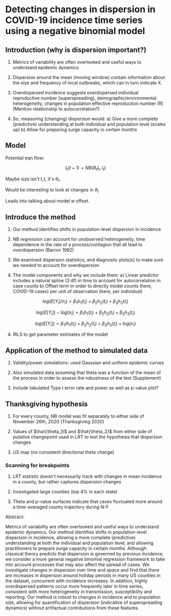 # Detecting changes in dispersion in COVID-19 incidence time series using a negative binomial model


## Introduction (why is dispersion important?)

1. Metrics of variability are often overlooked and useful ways to understand epidemic dynamics

2. Dispersion around the mean (moving window) contain information about the size and frequency of local outbreaks, which can in turn indicate X.

2. Overdispersed incidence suggests overdispersed individual reproductive number (superspreading), demographic/environmental heterogeneity, changes in population effective reproduction number (R)
(Mention relationship to autocorrelation?)

4. So, measuring (changing) dispersion would:
 a) Give a more complete (predictive) understanding at both individual and population level (scales up)
 b) Allow for preparing surge capacity in certain months



## Model
Potential eqn flow:


$$I_t(t+1) = NB(R_t I_t, I_t)$$

Maybe size isn't I_t, it's $\theta_t$. 

Would be interesting to look at changes in $\theta_t$

Leads into talking about model w offset.


## Introduce the method

1. Our method identifies shifts in population-level dispersion in incidence

2. NB regression can account for unobserved heterogeneity, time dependence in the rate of a process/contagion that all lead to overdispersion (Barron 1992)

3. We examined dispersion statistics, and diagnostic plots(s) to make sure we needed to account for overdispersion

3. The model components and why we include them:
  a) Linear predictor includes a natural spline (3 df) in time to account for autocorrelation in case counts
  b) Offset term in order to directly model counts (here, COVID-19 cases) per unit of observation (here, per individual)
  
  $$log(E[Y_i]/n_i) = \beta_1h_1(t_i) + \beta_2h_2(t_i) + \beta_3h_3(t_i)$$
  
  $$log(E[Y_i])-log(n_i) = \beta_1h_1(t_i) + \beta_2h_2(t_i) + \beta_3h_3(t_i)$$
  
  $$log(E[Y_i]) = \beta_1(h_1(t_i) + \beta_2h_2(t_i) + \beta_3h_3(t_i) + log(n_i)$$

4. IRLS to get parameter estimates of the model

## Application of the method to simulated data

1. Validity/power simulations: used Gaussian and uniform epidemic curves

2. Also simulated data assuming that theta was a function of the mean of the process in order to assess the robustness of the test (Supplement)

3. Include tabulated Type I error rate and power as well as p-value plot?

## Thanksgiving hypothesis

1. For every county, NB model was fit separately to either side of November 26th, 2020 (Thanksgiving 2020)

2. Values of $\hat{\theta_1}$ and $\hat{\theta_2}$ from either side of putative changepoint used in LRT
to test the hypothesis that dispersion changes 

3. US map (no consistent directional theta change)

### Scanning for breakpoints 

1. LRT statistic doesn't necessarily track with changes in mean incidence in a county, but rather captures dispersion changes

2. Investigated large counties (top 4% in each state)

2. Theta and p-value surfaces indicate that cases fluctuated more around a time-averaged county trajectory during N-F 


Abstract:

Metrics of variability are often overlooked and useful ways to understand epidemic dynamics. Our method identifies shifts in population-level dispersion in incidence, allowing a more complete (predictive) understanding at both the individual and population level, and allowing practitioners to prepare surge capacity in certain months. Although classical theory predicts that dispersion is governed by previous incidence, we consider a more general negative binomial regression framework to take into account processes that may also affect the spread of cases. We investigate changes in dispersion over time and space and find that there are increases in dispersion around holiday periods in many US counties in the dataset, concurrent with incidence increases. In addition, highly overdispersed patterns occur more frequently later in time series, consistent with more heterogeneity in transmission, susceptibility and reporting. Our method is robust to changes in incidence and to population size, allowing for quantification of dispersion (indicative of superspreading dynamics) without artifactual contributions from these features.

































